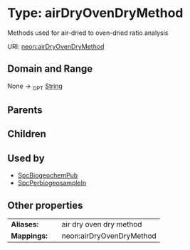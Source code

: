 
# Type: airDryOvenDryMethod


Methods used for air-dried to oven-dried ratio analysis

URI: [neon:airDryOvenDryMethod](https://data.neonscience.org/airDryOvenDryMethod)


## Domain and Range

None ->  <sub>OPT</sub> [String](types/String.md)

## Parents


## Children


## Used by

 * [SpcBiogeochemPub](SpcBiogeochemPub.md)
 * [SpcPerbiogeosampleIn](SpcPerbiogeosampleIn.md)

## Other properties

|  |  |  |
| --- | --- | --- |
| **Aliases:** | | air dry oven dry method |
| **Mappings:** | | neon:airDryOvenDryMethod |

